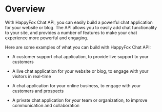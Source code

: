 # Overview

With HappyFox Chat API, you can easily build a powerful chat application for your website or blog. The API allows you to easily add chat functionality to your site, and provides a number of features to make your chat experience more powerful and engaging.

Here are some examples of what you can build with HappyFox Chat API:

- A customer support chat application, to provide live support to your customers

- A live chat application for your website or blog, to engage with your visitors in real-time

- A chat application for your online business, to engage with your customers and prospects

- A private chat application for your team or organization, to improve communication and collaboration
